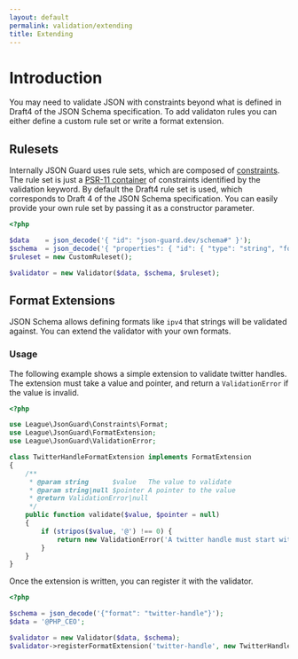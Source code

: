 ```yaml
---
layout: default
permalink: validation/extending
title: Extending
---
```


# Introduction

You may need to validate JSON with constraints beyond what is defined in Draft4 of the JSON Schema specification.  To add validaton rules you can either define a custom rule set or write a format extension.

## Rulesets

Internally JSON Guard uses rule sets, which are composed of [constraints](https://github.com/league/json-guard/tree/master/src/Constraints).  The rule set is just a [PSR-11 container](https://github.com/php-fig/fig-standards/blob/master/accepted/PSR-11-container.md) of constraints identified by the validation keyword.  By default the Draft4 rule set is used, which corresponds to Draft 4 of the JSON Schema specification.  You can easily provide your own rule set by passing it as a constructor parameter.

```php
<?php

$data    = json_decode('{ "id": "json-guard.dev/schema#" }');
$schema  = json_decode('{ "properties": { "id": { "type": "string", "format": "uri" } } }');
$ruleset = new CustomRuleset();

$validator = new Validator($data, $schema, $ruleset);
```

## Format Extensions

JSON Schema allows defining formats like `ipv4` that strings will be validated against.  You can extend the validator with your own formats.

### Usage

The following example shows a simple extension to validate twitter handles.  The extension must take a value and pointer, and return a `ValidationError` if the value is invalid.

```php
<?php

use League\JsonGuard\Constraints\Format;
use League\JsonGuard\FormatExtension;
use League\JsonGuard\ValidationError;

class TwitterHandleFormatExtension implements FormatExtension
{
    /**
     * @param string      $value   The value to validate
     * @param string|null $pointer A pointer to the value
     * @return ValidationError|null
     */
    public function validate($value, $pointer = null)
    {
        if (stripos($value, '@') !== 0) {
            return new ValidationError('A twitter handle must start with "@"', Format::KEYWORD, $value, $pointer);
        }
    }
}
```

Once the extension is written, you can register it with the validator.

```php
<?php

$schema = json_decode('{"format": "twitter-handle"}');
$data = '@PHP_CEO';

$validator = new Validator($data, $schema);
$validator->registerFormatExtension('twitter-handle', new TwitterHandleFormatExtension());
```
